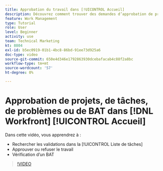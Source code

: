 ```yaml
---
title: Approbation du travail dans [!UICONTROL Accueil]
description: Découvrez comment trouver des demandes d’approbation de projet, de tâche, de problème et de BAT dans la section [!UICONTROL Liste de tâches], puis approuver ou rejeter le travail dans [!DNL  Workfront].
feature: Work Management
type: Tutorial
role: User
level: Beginner
activity: use
team: Technical Marketing
kt: 8804
exl-id: b5ec0919-01b1-4bc8-86bd-91ee73d925a6
doc-type: video
source-git-commit: 650e4d346e1792863930dcebafacab4c88f2a8bc
workflow-type: tm+mt
source-wordcount: '57'
ht-degree: 0%

---
```


# Approbation de projets, de tâches, de problèmes ou de BAT dans [!DNL Workfront] [!UICONTROL Accueil]

Dans cette vidéo, vous apprendrez à :

* Rechercher les validations dans la [!UICONTROL Liste de tâches]
* Approuver ou refuser le travail
* Vérification d’un BAT

>[!VIDEO](https://video.tv.adobe.com/v/335105/?quality=12&learn=on)

<!---
learn more URLs
--->

